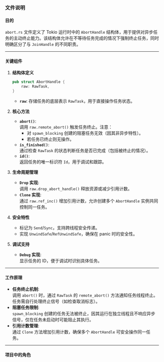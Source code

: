 ### 文件说明

#### 目的
`abort.rs` 文件定义了 Tokio 运行时中的 `AbortHandle` 结构体，用于提供对异步任务的主动终止能力。该结构体允许在不等待任务完成的情况下强制终止任务，同时明确区分了与 `JoinHandle` 的不同职责。

---

#### 关键组件

1. **结构体定义**
   ```rust
   pub struct AbortHandle {
       raw: RawTask,
   }
   ```
   - **`raw`**: 存储任务的底层表示 `RawTask`，用于直接操作任务状态。

2. **核心方法**
   - **`abort()`**:  
     调用 `raw.remote_abort()` 触发任务终止。注意：
     - 对 `spawn_blocking` 创建的阻塞任务无效（因其非异步特性）。
     - 若任务已终止则无操作。
   - **`is_finished()`**:  
     通过检查 `RawTask` 的状态判断任务是否已完成（包括被终止的情况）。
   - **`id()`**:  
     返回任务的唯一标识符 `Id`，用于调试和跟踪。

3. **生命周期管理**
   - **`Drop` 实现**:  
     调用 `raw.drop_abort_handle()` 释放资源或减少引用计数。
   - **`Clone` 实现**:  
     通过 `raw.ref_inc()` 增加引用计数，允许创建多个 `AbortHandle` 实例共同控制同一任务。

4. **安全特性**
   - 标记为 `Send`/`Sync`，支持跨线程安全传递。
   - 实现 `UnwindSafe`/`RefUnwindSafe`，确保在 panic 时的安全性。

5. **调试支持**
   - **`Debug` 实现**:  
     显示任务的 ID，便于调试时识别具体任务。

---

#### 工作原理
- **任务终止机制**:  
  调用 `abort()` 时，通过 `RawTask` 的 `remote_abort()` 方法通知任务线程终止。任务需自行处理终止信号（如检查取消标志）。
- **阻塞任务限制**:  
  `spawn_blocking` 创建的任务无法被终止，因其运行在独立线程且不响应异步信号，仅在任务未启动时可能阻止其执行。
- **引用计数管理**:  
  通过 `Clone` 方法增加引用计数，确保多个 `AbortHandle` 可安全操作同一任务。

---

#### 项目中的角色